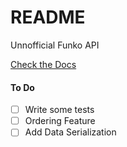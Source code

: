 # README

Unnofficial Funko API

[Check the Docs](https://the-funko-api-docs.vercel.app)

#### To Do

- [ ] Write some tests
- [ ] Ordering Feature
- [ ] Add Data Serialization
